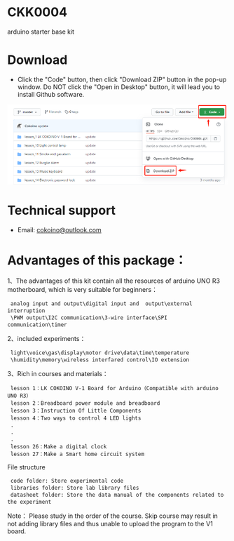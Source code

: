 # CKK0004
 arduino starter base kit
# Download
- Click the "Code" button, then click "Download ZIP" button in the pop-up window. Do NOT click the "Open in Desktop" button, it will lead you to install Github software.

![](https://github.com/Cokoino/CKK0004/raw/master/download.png)

# Technical support
- Email: cokoino@outlook.com

# Advantages of this package：

1、The advantages of this kit contain all the resources of arduino UNO R3 motherboard, which is very suitable for beginners：

     analog input and output\digital input and  output\external interruption
	 \PWM output\I2C communication\3-wire interface\SPI communication\timer

2、included experiments：

     light\voice\gas\display\motor drive\data\time\temperature
	 \humidity\memory\wireless interfared control\IO extension

3、Rich in courses and materials：

     lesson 1：LK COKOINO V-1 Board for Arduino（Compatible with arduino UNO R3）
     lesson 2：Breadboard power module and breadboard
     lesson 3：Instruction Of Little Components
     lesson 4：Two ways to control 4 LED lights
     .
     .
     .
     lesson 26：Make a digital clock
     lesson 27：Make a Smart home circuit system

File structure
  
     code folder: Store experimental code
     libraries folder: Store lab library files
     datasheet folder: Store the data manual of the components related to the experiment

Note：
     Please study in the order of the course. Skip course may result in not adding library files and thus unable to upload the program to the V1 board.